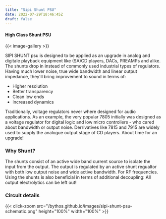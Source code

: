 ```yaml
---
title: "Sipi Shunt PSU"
date: 2022-07-29T18:46:45Z
draft: false
---
```

#### High Class Shunt PSU

{{< image-gallery >}}

SIPI SHUNT psu is designed to be applied as an upgrade in analog and digitale playback equipment like (SA)CD players, DACs, PREAMPs and alike. The shunts drop in instead of commonly used industrial types of regulators. Having much lower noise, true wide bandwidth and linear output impedance, they'll bring improvement to sound in terms of:

- Higher resolution
- Better transparency
- Clean low ends
- Increased dynamics

Traditionally, voltage regulators never where designed for audio applications. As an example, the very popular 7805 initially was designed as a voltage regulator for digital logic and low micro controllers - who cared about bandwidth or output noise. Derrivatives like 7815 and 7915 are widely used to supply the analogue output stage of CD players. About time for an upgrade!

### Why Shunt?

The shunts consist of an active wide band current source to isolate the input from the output. The output is regulated by an active shunt regualtor with both low output noise and wide active bandwidth. For RF frequencies. Using the shunts is also beneficial in terms of additional decoupling: All output electrolytics can be left out!

### Circuit details

{{< click-zoom src="/bythos.github.io/images/sipi-shunt-psu-schematic.png" height="100%" width="100%" >}}
